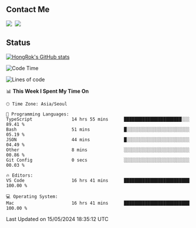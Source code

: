 ## Contact Me
<a href="https://instagram.com/_hongrok"><img src="https://img.shields.io/badge/Instagram-E4405F?style=for-the-badge&logo=Instagram&logoColor=white"/></a>&nbsp;
<img src="https://img.shields.io/badge/HongRok @hlog2e-5865F2?style=for-the-badge&logo=Discord&logoColor=white"/>&nbsp;

## Status

[![HongRok's GitHub stats](https://github-readme-stats.vercel.app/api?username=hlog2e)](https://github.com/anuraghazra/github-readme-stats)
<!--START_SECTION:waka-->
![Code Time](http://img.shields.io/badge/Code%20Time-600%20hrs-blue)

![Lines of code](https://img.shields.io/badge/From%20Hello%20World%20I%27ve%20Written-513.2%20thousand%20lines%20of%20code-blue)

📊 **This Week I Spent My Time On** 

```text
🕑︎ Time Zone: Asia/Seoul

💬 Programming Languages: 
TypeScript               14 hrs 55 mins      ██████████████████████░░░   89.41 % 
Bash                     51 mins             █░░░░░░░░░░░░░░░░░░░░░░░░   05.19 % 
JSON                     44 mins             █░░░░░░░░░░░░░░░░░░░░░░░░   04.49 % 
Other                    8 mins              ░░░░░░░░░░░░░░░░░░░░░░░░░   00.86 % 
Git Config               0 secs              ░░░░░░░░░░░░░░░░░░░░░░░░░   00.03 % 

🔥 Editors: 
VS Code                  16 hrs 41 mins      █████████████████████████   100.00 % 

💻 Operating System: 
Mac                      16 hrs 41 mins      █████████████████████████   100.00 % 
```


 Last Updated on 15/05/2024 18:35:12 UTC
<!--END_SECTION:waka-->
